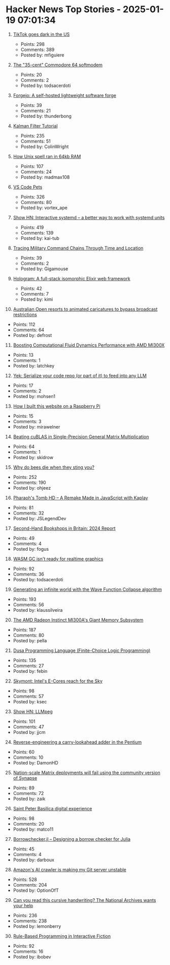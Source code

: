 # Hacker News Top Stories - 2025-01-19 07:01:34

1. [TikTok goes dark in the US](https://techcrunch.com/2025/01/18/tiktok-goes-dark-in-the-u-s/)
   - Points: 298
   - Comments: 389
   - Posted by: mfiguiere

2. [The "35-cent" Commodore 64 softmodem](http://oldvcr.blogspot.com/2025/01/the-35-cent-commodore-64-softmodem.html)
   - Points: 20
   - Comments: 2
   - Posted by: todsacerdoti

3. [Forgejo: A self-hosted lightweight software forge](https://forgejo.org/)
   - Points: 39
   - Comments: 21
   - Posted by: thunderbong

4. [Kalman Filter Tutorial](https://www.kalmanfilter.net/default.aspx)
   - Points: 235
   - Comments: 51
   - Posted by: ColinWright

5. [How Unix spell ran in 64kb RAM](https://blog.codingconfessions.com/p/how-unix-spell-ran-in-64kb-ram)
   - Points: 107
   - Comments: 24
   - Posted by: madmax108

6. [VS Code Pets](https://github.com/tonybaloney/vscode-pets)
   - Points: 326
   - Comments: 80
   - Posted by: vortex_ape

7. [Show HN: Interactive systemd – a better way to work with systemd units](https://isd-project.github.io/isd/)
   - Points: 419
   - Comments: 139
   - Posted by: kai-tub

8. [Tracing Military Command Chains Through Time and Location](https://www.dot.studio/en/notes/case-study-under-whose-command/)
   - Points: 39
   - Comments: 2
   - Posted by: Gigamouse

9. [Hologram: A full-stack isomorphic Elixir web framework](https://hologram.page/)
   - Points: 42
   - Comments: 7
   - Posted by: kimi

10. [Australian Open resorts to animated caricatures to bypass broadcast restrictions](https://www.crikey.com.au/2025/01/16/australian-open-animated-cartoon-caricatures-broadcast-restrictions/)
   - Points: 112
   - Comments: 64
   - Posted by: defrost

11. [Boosting Computational Fluid Dynamics Performance with AMD MI300X](https://rocm.blogs.amd.com/ecosystems-and-partners/ansys-fluent-performance/README.html)
   - Points: 13
   - Comments: 1
   - Posted by: latchkey

12. [Yek: Serialize your code repo (or part of it) to feed into any LLM](https://github.com/bodo-run/yek)
   - Points: 17
   - Comments: 2
   - Posted by: mohsen1

13. [How I built this website on a Raspberry Pi](https://mirawelner.com/posts/website_howto.html)
   - Points: 15
   - Comments: 3
   - Posted by: mirawelner

14. [Beating cuBLAS in Single-Precision General Matrix Multiplication](https://salykova.github.io/sgemm-gpu)
   - Points: 64
   - Comments: 1
   - Posted by: skidrow

15. [Why do bees die when they sting you?](https://www.subanima.org/bees/)
   - Points: 252
   - Comments: 190
   - Posted by: ohjeez

16. [Pharaoh's Tomb HD – A Remake Made in JavaScript with Kaplay](https://pt-hd.iocaihost.me/)
   - Points: 81
   - Comments: 32
   - Posted by: JSLegendDev

17. [Second-Hand Bookshops in Britain: 2024 Report](http://wormwoodiana.blogspot.com/2024/12/second-hand-bookshops-in-britain-2024.html)
   - Points: 49
   - Comments: 4
   - Posted by: fogus

18. [WASM GC isn't ready for realtime graphics](https://dthompson.us/posts/wasm-gc-isnt-ready-for-realtime-graphics.html)
   - Points: 92
   - Comments: 36
   - Posted by: todsacerdoti

19. [Generating an infinite world with the Wave Function Collapse algorithm](https://marian42.de/article/infinite-wfc/)
   - Points: 193
   - Comments: 56
   - Posted by: klaussilveira

20. [The AMD Radeon Instinct MI300A's Giant Memory Subsystem](https://chipsandcheese.com/p/inside-the-amd-radeon-instinct-mi300as)
   - Points: 187
   - Comments: 80
   - Posted by: pella

21. [Dusa Programming Language (Finite-Choice Logic Programming)](https://dusa.rocks/docs/)
   - Points: 135
   - Comments: 27
   - Posted by: febin

22. [Skymont: Intel's E-Cores reach for the Sky](https://chipsandcheese.com/p/skymont-intels-e-cores-reach-for-the-sky)
   - Points: 98
   - Comments: 57
   - Posted by: ksec

23. [Show HN: LLMpeg](https://github.com/jjcm/llmpeg)
   - Points: 101
   - Comments: 47
   - Posted by: jjcm

24. [Reverse-engineering a carry-lookahead adder in the Pentium](https://www.righto.com/2025/01/pentium-carry-lookahead-reverse-engineered.html)
   - Points: 60
   - Comments: 10
   - Posted by: DamonHD

25. [Nation-scale Matrix deployments will fail using the community version of Synapse](https://mastodon.matrix.org/@element/113842786942364269)
   - Points: 89
   - Comments: 72
   - Posted by: zaik

26. [Saint Peter Basilica digital experience](https://virtual.basilicasanpietro.va/en)
   - Points: 98
   - Comments: 20
   - Posted by: matco11

27. [Borrowchecker.jl – Designing a borrow checker for Julia](https://github.com/MilesCranmer/BorrowChecker.jl)
   - Points: 45
   - Comments: 4
   - Posted by: darboux

28. [Amazon's AI crawler is making my Git server unstable](https://xeiaso.net/notes/2025/amazon-crawler/)
   - Points: 528
   - Comments: 204
   - Posted by: OptionOfT

29. [Can you read this cursive handwriting? The National Archives wants your help](https://www.smithsonianmag.com/smart-news/can-you-read-this-cursive-handwriting-the-national-archives-wants-your-help-180985833/)
   - Points: 236
   - Comments: 238
   - Posted by: lemonberry

30. [Rule-Based Programming in Interactive Fiction](https://eblong.com/zarf/essays/rule-based-if/index.html)
   - Points: 92
   - Comments: 16
   - Posted by: ibobev

